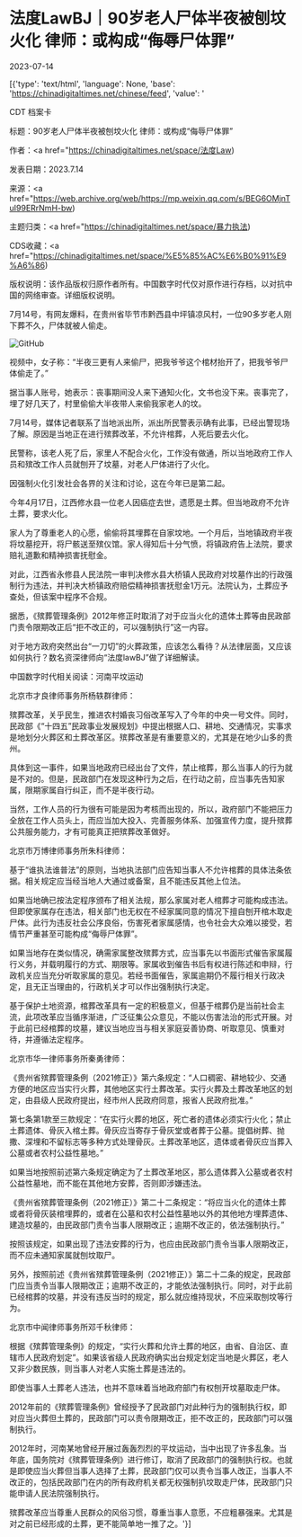 # 法度LawBJ｜90岁老人尸体半夜被刨坟火化 律师：或构成“侮辱尸体罪”

2023-07-14

[{'type': 'text/html', 'language': None, 'base': 'https://chinadigitaltimes.net/chinese/feed', 'value': '

CDT 档案卡

标题：90岁老人尸体半夜被刨坟火化 律师：或构成“侮辱尸体罪”

作者：<a href="https://chinadigitaltimes.net/space/法度Law)

发表日期：2023.7.14

来源：<a href="https://web.archive.org/web/https://mp.weixin.qq.com/s/BEG6OMjnTuI99ERrNmH-bw)

主题归类：<a href="https://chinadigitaltimes.net/space/暴力执法)

CDS收藏：<a href="https://chinadigitaltimes.net/space/%E5%85%AC%E6%B0%91%E9%A6%86)

版权说明：该作品版权归原作者所有。中国数字时代仅对原作进行存档，以对抗中国的网络审查。详细版权说明。





7月14号，有网友爆料，在贵州省毕节市黔西县中坪镇凉风村，一位90多岁老人刚下葬不久，尸体就被人偷走。

![GitHub](https://chinadigitaltimes.net/chinese/files/2023/07/post-698261-64b1cf42a2da9.)

视频中，女子称：“半夜三更有人来偷尸，把我爷爷这个棺材抬开了，把我爷爷尸体偷走了。”

据当事人账号，她表示：丧事期间没人来下通知火化，文书也没下来。丧事完了，埋了好几天了，村里偷偷大半夜带人来偷我家老人的坟。

7月14号，媒体记者联系了当地派出所，派出所民警表示确有此事，已经出警现场了解。原因是当地正在进行殡葬改革，不允许棺葬，人死后要去火化。

民警称，该老人死了后，家里人不配合火化，工作没有做通，所以当地政府工作人员和殡改工作人员就刨开了坟墓，对老人尸体进行了火化。

因强制火化引发社会各界的关注和讨论，这在今年已是第二起。

今年4月17日，江西修水县一位老人因癌症去世，遗愿是土葬。但当地政府不允许土葬，要求火化。

家人为了尊重老人的心愿，偷偷将其埋葬在自家坟地。一个月后，当地镇政府半夜将坟墓挖开，将尸骸送至殡仪馆。家人得知后十分气愤，将镇政府告上法院，要求赔礼道歉和精神损害抚慰金。

对此，江西省永修县人民法院一审判决修水县大桥镇人民政府对坟墓作出的行政强制行为违法，并判决大桥镇政府赔偿精神损害抚慰金1万元。法院认为，土葬应予查处，但该案中程序不合规。

据悉，《殡葬管理条例》2012年修正时取消了对于应当火化的遗体土葬等由民政部门责令限期改正后“拒不改正的，可以强制执行”这一内容。

对于地方政府突然出台“一刀切”的火葬政策，应该怎么看待？从法律层面，又应该如何执行？数名资深律师向“法度lawBJ”做了详细解读。

中国数字时代相关阅读：河南平坟运动

北京市才良律师事务所杨轶群律师：

殡葬改革，关乎民生，推进农村婚丧习俗改革写入了今年的中央一号文件。同时，民政部《“十四五”民政事业发展规划》中提出根据人口、耕地、交通情况，实事求是地划分火葬区和土葬改革区。殡葬改革是有重要意义的，尤其是在地少山多的贵州。

具体到这一事件，如果当地政府已经出台了文件，禁止棺葬，那么当事人的行为就是不对的。但是，民政部门在发现这种行为之后，在行动之前，应当事先告知家属，限期家属自行纠正，而不是半夜行动。

当然，工作人员的行为很有可能是因为考核而出现的，所以，政府部门不能把压力全放在工作人员头上，而应当加大投入、完善服务体系、加强宣传力度，提升殡葬公共服务能力，才有可能真正把殡葬改革做好。

北京市万博律师事务所朱科律师：

基于“谁执法谁普法”的原则，当地执法部门应告知当事人不允许棺葬的具体法条依据。相关规定应当经当地人大通过或备案，且不能违反其他上位法。

如果当地确已按法定程序颁布了相关法规，那么家属对老人棺葬才可能构成违法。但即使家属存在违法，相关部门也无权在不经家属同意的情况下擅自刨开棺木取走尸体。此行为违反社会公序良俗，伤害死者家属感情，也令社会大众难以接受，若情节严重甚至可能构成“侮辱尸体罪”。

如果当地存在类似情况，确需家属整改殡葬方式，应当事先以书面形式催告家属履行义务，并载明履行的方式、期限等。家属收到催告书后有权进行陈述和申辩，行政机关应当充分听取家属的意见。若经书面催告，家属逾期仍不履行相关行政决定，且无正当理由的，行政机关才可以作出强制执行决定。

基于保护土地资源，棺葬改革具有一定的积极意义，但基于棺葬仍是当前社会主流，此项改革应当循序渐进，广泛征集公众意见，不能以伤害法治的形式开展。对于此前已经棺葬的坟墓，建议当地应当与相关家庭妥善协商、听取意见、慎重对待，并遵循法定程序。

北京市华一律师事务所秦勇律师：

《贵州省殡葬管理条例（2021修正）》第六条规定：“人口稠密、耕地较少、交通方便的地区应当实行火葬，其他地区实行土葬改革。实行火葬及土葬改革地区的划定，由县级人民政府提出，经市州人民政府同意，报省人民政府批准。”

第七条第1款至三款规定：“在实行火葬的地区，死亡者的遗体必须实行火化；禁止土葬遗体、骨灰入棺土葬。骨灰应当寄存于骨灰堂或者葬于公墓。提倡树葬、抛撒、深埋和不留标志等多种方式处理骨灰。土葬改革地区，遗体或者骨灰应当葬入公墓或者农村公益性墓地。”

如果当地按照前述第六条规定确定为了土葬改革地区，那么遗体葬入公墓或者农村公益性墓地，而不能在其他地方安葬，否则即涉嫌违法。

《贵州省殡葬管理条例（2021修正）》第二十二条规定：“将应当火化的遗体土葬或者将骨灰装棺埋葬的，或者在公墓和农村公益性墓地以外的其他地方埋葬遗体、建造坟墓的，由民政部门责令当事人限期改正；逾期不改正的，依法强制执行。”

按照该规定，如果出现了违法安葬的行为，也应由民政部门责令当事人限期改正，而不应未通知家属就刨坟取尸。

另外，按照前述《贵州省殡葬管理条例（2021修正）》第二十二条的规定，民政部门应当责令当事人限期改正；逾期不改正的，才能依法强制执行。同时，对于此前已经棺葬的坟墓，并没有违反当时的规定，那么就应维持现状，不应采取刨坟等行为。

北京市中闻律师事务所邓千秋律师：

根据《殡葬管理条例》的规定，“实行火葬和允许土葬的地区，由省、自治区、直辖市人民政府划定”。如果该省级人民政府确实出台规定划定当地是火葬区，老人又非少数民族，则当事人对老人实施土葬是违法的。

即使当事人土葬老人违法，也并不意味着当地政府部门有权刨开坟墓取走尸体。

2012年前的《殡葬管理条例》曾经授予了民政部门对此种行为的强制执行权，即对应当火葬但土葬的，民政部门可以责令限期改正，拒不改正的，民政部门可以强制执行。

2012年时，河南某地曾经开展过轰轰烈烈的平坟运动，当中出现了许多乱象。当年底，国务院对《殡葬管理条例》进行修订，取消了民政部门的强制执行权。也就是即使应当火葬但当事人选择了土葬，民政部门仅可以责令当事人改正，当事人不改正的，包括民政部门在内的所有政府机关都无权强制扒坟取走尸体，民政部门只能申请人民法院强制执行。

殡葬改革应当尊重人民群众的风俗习惯，尊重当事人意愿，不应粗暴强来。尤其是对之前已经形成的土葬，更不能简单地一推了之。'}]